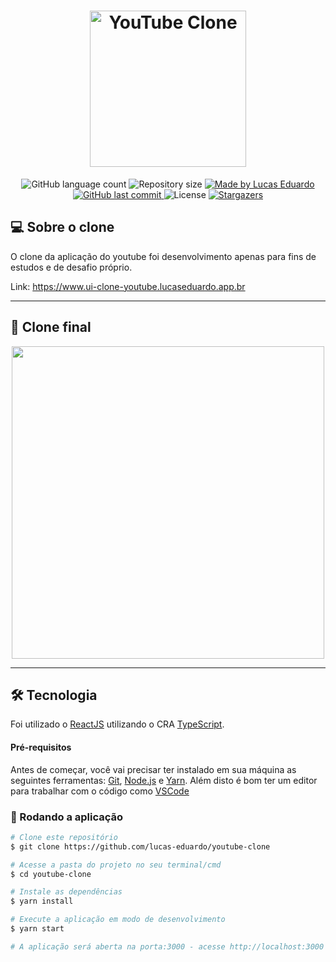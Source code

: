 <h1 align="center">
  <img alt="YouTube Clone" title="YouTube Clone" src=".github/logo.png" width="250" />
</h1>

<p align="center">
  <img alt="GitHub language count" src="https://img.shields.io/github/languages/count/lucas-eduardo/youtube-clone?color=%2304D361">

  <img alt="Repository size" src="https://img.shields.io/github/repo-size/lucas-eduardo/youtube-clone">

  <a href="https://www.linkedin.com/in/lucasdeveloperti/">
    <img alt="Made by Lucas Eduardo" src="https://img.shields.io/badge/made%20by-Lucas Eduardo-%2304D361">
  </a>

  <a href="https://github.com/lucas-eduardo/youtube-clone/commits/master">
    <img alt="GitHub last commit" src="https://img.shields.io/github/last-commit/lucas-eduardo/youtube-clone">
  </a>

  <img alt="License" src="https://img.shields.io/badge/license-MIT-brightgreen">

   <a href="https://github.com/lucas-eduardo/youtube-clone/stargazers">
    <img alt="Stargazers" src="https://img.shields.io/github/stars/lucas-eduardo/youtube-clone?style=social">
  </a>
</p>

## 💻 Sobre o clone

O clone da aplicação do youtube foi desenvolvimento apenas para fins de estudos e de desafio próprio.

Link: https://www.ui-clone-youtube.lucaseduardo.app.br

---

## 🎨 Clone final

<div align="center">
  <img src=".github/printScreen.png" width="500" />
</div>

---

## 🛠 Tecnologia

Foi utilizado o [ReactJS][reactjs] utilizando o CRA [TypeScript][typescript].

#### Pré-requisitos

Antes de começar, você vai precisar ter instalado em sua máquina as seguintes ferramentas:
[Git](https://git-scm.com), [Node.js][nodejs] e [Yarn][yarn].
Além disto é bom ter um editor para trabalhar com o código como [VSCode][vscode]

### 🧭 Rodando a aplicação

```bash
# Clone este repositório
$ git clone https://github.com/lucas-eduardo/youtube-clone

# Acesse a pasta do projeto no seu terminal/cmd
$ cd youtube-clone

# Instale as dependências
$ yarn install

# Execute a aplicação em modo de desenvolvimento
$ yarn start

# A aplicação será aberta na porta:3000 - acesse http://localhost:3000
```

[nodejs]: https://nodejs.org/
[typescript]: https://www.typescriptlang.org/
[expo]: https://expo.io/
[reactjs]: https://reactjs.org
[rn]: https://facebook.github.io/react-native/
[yarn]: https://yarnpkg.com/
[vscode]: https://code.visualstudio.com/
[license]: https://opensource.org/licenses/MIT
[rc]: https://rocketseat.com.br
